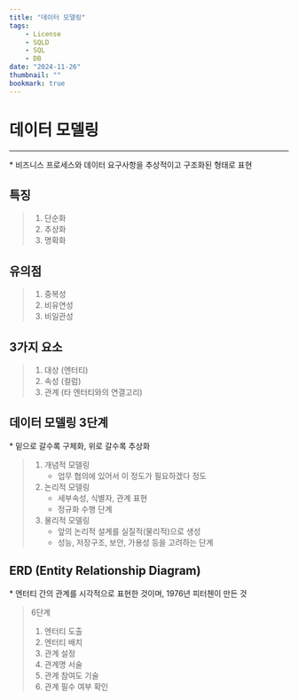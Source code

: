 ```yaml
---
title: "데이터 모델링"
tags:
    - License
    - SQLD
    - SQL
    - DB
date: "2024-11-26"
thumbnail: ""
bookmark: true
---
```


# 데이터 모델링
---
 \* 비즈니스 프로세스와 데이터 요구사항을 추상적이고 구조화된 형태로 표현


## 특징

> 1. 단순화
> 2. 추상화
> 3. 명확화



## 유의점

> 1. 중복성
> 2. 비유연성
> 3. 비일관성


## 3가지 요소

> 1. 대상 (엔터티)
> 2. 속성 (컬럼)
> 3. 관계 (타 엔터티와의 연결고리)


## 데이터 모델링 3단계
\* 밑으로 갈수록 구체화, 위로 갈수록 추상화

> 1. 개념적 모델링
>     - 업무 협의에 있어서 이 정도가 필요하겠다 정도
> 2. 논리적 모델링
>     - 세부속성, 식별자, 관계 표현
>     - 정규화 수행 단계
> 3. 물리적 모델링
>     - 앞의 논리적 설계를 실질적(물리적)으로 생성
>     - 성능, 저장구조, 보안, 가용성 등을 고려하는 단계


## ERD (Entity Relationship Diagram)
\* 엔터티 간의 관계를 시각적으로 표현한 것이며, 1976년 피터첸이 만든 것

>  6단계
> 1. 엔터티 도출
> 2. 엔터티 배치
> 3. 관계 설정
> 4. 관계명 서술
> 5. 관계 참여도 기술
> 6. 관계 필수 여부 확인
